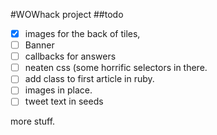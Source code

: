 #WOWhack project
##todo
 - [x] images for the back  of tiles,
 - [ ] Banner
 - [ ] callbacks for answers
 - [ ] neaten css (some horrific selectors in there.
 - [ ] add class to first article in ruby.
 - [ ] images in place.
 - [ ] tweet text in seeds

more stuff. 

